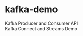 # kafka-demo                 
Kafka Producer and Consumer API               
Kafka Connect and Streams Demo                

